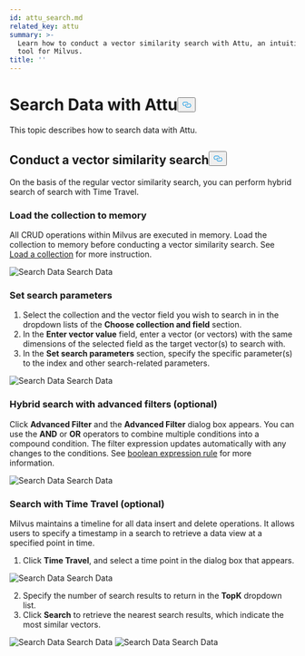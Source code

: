 ```yaml
---
id: attu_search.md
related_key: attu
summary: >-
  Learn how to conduct a vector similarity search with Attu, an intuitive GUI
  tool for Milvus.
title: ''
---
```

<h1 id="Search-Data-with-Attu" class="common-anchor-header">Search Data with Attu<button data-href="#Search-Data-with-Attu" class="anchor-icon" translate="no">
      <svg translate="no"
        aria-hidden="true"
        focusable="false"
        height="20"
        version="1.1"
        viewBox="0 0 16 16"
        width="16"
      >
        <path
          fill="#0092E4"
          fill-rule="evenodd"
          d="M4 9h1v1H4c-1.5 0-3-1.69-3-3.5S2.55 3 4 3h4c1.45 0 3 1.69 3 3.5 0 1.41-.91 2.72-2 3.25V8.59c.58-.45 1-1.27 1-2.09C10 5.22 8.98 4 8 4H4c-.98 0-2 1.22-2 2.5S3 9 4 9zm9-3h-1v1h1c1 0 2 1.22 2 2.5S13.98 12 13 12H9c-.98 0-2-1.22-2-2.5 0-.83.42-1.64 1-2.09V6.25c-1.09.53-2 1.84-2 3.25C6 11.31 7.55 13 9 13h4c1.45 0 3-1.69 3-3.5S14.5 6 13 6z"
        ></path>
      </svg>
    </button></h1><p>This topic describes how to search data with Attu.</p>
<h2 id="Conduct-a-vector-similarity-search" class="common-anchor-header">Conduct a vector similarity search<button data-href="#Conduct-a-vector-similarity-search" class="anchor-icon" translate="no">
      <svg translate="no"
        aria-hidden="true"
        focusable="false"
        height="20"
        version="1.1"
        viewBox="0 0 16 16"
        width="16"
      >
        <path
          fill="#0092E4"
          fill-rule="evenodd"
          d="M4 9h1v1H4c-1.5 0-3-1.69-3-3.5S2.55 3 4 3h4c1.45 0 3 1.69 3 3.5 0 1.41-.91 2.72-2 3.25V8.59c.58-.45 1-1.27 1-2.09C10 5.22 8.98 4 8 4H4c-.98 0-2 1.22-2 2.5S3 9 4 9zm9-3h-1v1h1c1 0 2 1.22 2 2.5S13.98 12 13 12H9c-.98 0-2-1.22-2-2.5 0-.83.42-1.64 1-2.09V6.25c-1.09.53-2 1.84-2 3.25C6 11.31 7.55 13 9 13h4c1.45 0 3-1.69 3-3.5S14.5 6 13 6z"
        ></path>
      </svg>
    </button></h2><p>On the basis of the regular vector similarity search, you can perform hybrid search of search with Time Travel.</p>
<h3 id="Load-the-collection-to-memory" class="common-anchor-header">Load the collection to memory</h3><p>All CRUD operations within Milvus are executed in memory. Load the collection to memory before conducting a vector similarity search. See <a href="/docs/de/attu_collection.md#Load-a-collection">Load a collection</a> for more instruction.</p>
<p>
  <span class="img-wrapper">
    <img translate="no" src="/docs/v2.0.x/assets/attu/insight_search1.png" alt="Search Data" class="doc-image" id="search-data" />
    <span>Search Data</span>
  </span>
</p>
<h3 id="Set-search-parameters" class="common-anchor-header">Set search parameters</h3><ol>
<li>Select the collection and the vector field you wish to search in in the dropdown lists of the <strong>Choose collection and field</strong> section.</li>
<li>In the <strong>Enter vector value</strong> field, enter a vector (or vectors) with the same dimensions of the selected field as the target vector(s) to search with.</li>
<li>In the <strong>Set search parameters</strong> section, specify the specific parameter(s) to the index and other search-related parameters.</li>
</ol>
<p>
  <span class="img-wrapper">
    <img translate="no" src="/docs/v2.0.x/assets/attu/insight_search2.png" alt="Search Data" class="doc-image" id="search-data" />
    <span>Search Data</span>
  </span>
</p>
<h3 id="Hybrid-search-with-advanced-filters-optional" class="common-anchor-header">Hybrid search with advanced filters (optional)</h3><p>Click <strong>Advanced Filter</strong> and the <strong>Advanced Filter</strong> dialog box appears. You can use the <strong>AND</strong> or <strong>OR</strong> operators to combine multiple conditions into a compound condition. The filter expression updates automatically with any changes to the conditions. See <a href="/docs/de/boolean.md">boolean expression rule</a> for more information.</p>
<p>
  <span class="img-wrapper">
    <img translate="no" src="/docs/v2.0.x/assets/attu/insight_search3.png" alt="Search Data" class="doc-image" id="search-data" />
    <span>Search Data</span>
  </span>
</p>
<h3 id="Search-with-Time-Travel-optional" class="common-anchor-header">Search with Time Travel (optional)</h3><p>Milvus maintains a timeline for all data insert and delete operations. It allows users to specify a timestamp in a search to retrieve a data view at a specified point in time.</p>
<ol>
<li>Click <strong>Time Travel</strong>, and select a time point in the dialog box that appears.</li>
</ol>
<p>
  <span class="img-wrapper">
    <img translate="no" src="/docs/v2.0.x/assets/attu/insight_search4.png" alt="Search Data" class="doc-image" id="search-data" />
    <span>Search Data</span>
  </span>
</p>
<ol start="2">
<li>Specify the number of search results to return in the <strong>TopK</strong> dropdown list.</li>
<li>Click <strong>Search</strong> to retrieve the nearest search results, which indicate the most similar vectors.</li>
</ol>
<p>
  <span class="img-wrapper">
    <img translate="no" src="/docs/v2.0.x/assets/attu/insight_search5.png" alt="Search Data" class="doc-image" id="search-data" />
    <span>Search Data</span>
  </span>


  <span class="img-wrapper">
    <img translate="no" src="/docs/v2.0.x/assets/attu/insight_search6.png" alt="Search Data" class="doc-image" id="search-data" />
    <span>Search Data</span>
  </span>
</p>
